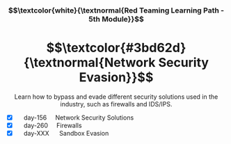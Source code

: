 <h3 align="center"> $$\textcolor{white}{\textnormal{Red Teaming Learning Path - 5th Module}}$$ </h3>

<h1 align="center"> $$\textcolor{#3bd62d}{\textnormal{Network Security Evasion}}$$ </h1>

<p align="center">Learn how to bypass and evade different security solutions used in the industry, such as firewalls and IDS/IPS.</p>

- [x] &nbsp;&nbsp;&nbsp; day-156 &nbsp;&nbsp;&nbsp; Network Security Solutions
- [x] &nbsp;&nbsp;&nbsp; day-260 &nbsp;&nbsp;&nbsp; Firewalls
- [x] &nbsp;&nbsp;&nbsp; day-XXX &nbsp;&nbsp;&nbsp;&nbsp; Sandbox Evasion
